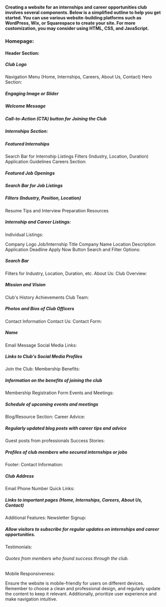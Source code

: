 **Creating a website for an internships and career opportunities 
club involves several components. Below is a simplified outline to 
help you get started. You can use various website-building platforms 
such as WordPress, Wix, or Squarespace to create your site. For more customization, you may consider using HTML, CSS, and JavaScript.**

### Homepage:
#### Header Section:

##### Club Logo
Navigation Menu (Home, Internships, Careers, About Us, Contact)
Hero Section:

##### Engaging Image or Slider
##### Welcome Message
##### Call-to-Action (CTA) button for Joining the Club
##### Internships Section:

#####  Featured Internships
Search Bar for Internship Listings
Filters (Industry, Location, Duration)
Application Guidelines
Careers Section:

##### Featured Job Openings
##### Search Bar for Job Listings
#####  Filters (Industry, Position, Location)
Resume Tips and Interview Preparation Resources
#####  Internship and Career Listings:
Individual Listings:

Company Logo
Job/Internship Title
Company Name
Location
Description
Application Deadline
Apply Now Button
Search and Filter Options:

#####  Search Bar
Filters for Industry, Location, Duration, etc.
About Us:
Club Overview:

#####  Mission and Vision
Club's History
Achievements
Club Team:

#####  Photos and Bios of Club Officers
Contact Information
Contact Us:
Contact Form:

#####  Name
Email
Message
Social Media Links:

#####  Links to Club's Social Media Profiles
Join the Club:
Membership Benefits:

#####  Information on the benefits of joining the club
Membership Registration Form
Events and Meetings:

#####  Schedule of upcoming events and meetings
Blog/Resource Section:
Career Advice:

#####  Regularly updated blog posts with career tips and advice
Guest posts from professionals
Success Stories:

#####  Profiles of club members who secured internships or jobs
Footer:
Contact Information:

#####  Club Address
Email
Phone Number
Quick Links:

##### Links to important pages (Home, Internships, Careers, About Us, Contact)
Additional Features:
Newsletter Signup:

##### Allow visitors to subscribe for regular updates on internships and career opportunities.
Testimonials:

###### Quotes from members who found success through the club.
Mobile Responsiveness:

Ensure the website is mobile-friendly for users on different devices.
Remember to choose a clean and professional design, and regularly update the content to keep it relevant. Additionally, prioritize user experience and make navigation intuitive.





